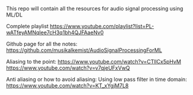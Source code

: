 This repo will contain all the resources for audio signal processing using ML/DL

Complete playlist
https://www.youtube.com/playlist?list=PL-wATfeyAMNqIee7cH3q1bh4QJFAaeNv0
 
Github page for all the notes:
https://github.com/musikalkemist/AudioSignalProcessingForML
 

Aliasing to the point:
https://www.youtube.com/watch?v=CTllCx5pHvM
https://www.youtube.com/watch?v=v7qjeUFxVwQ
 
 
Anti aliasing or how to avoid aliasing:
Using low pass filter in time domain: https://www.youtube.com/watch?v=KT_xYgjM7L8
 
